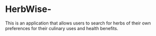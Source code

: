 # HerbWise-
This is an application that allows users to search for herbs of their own preferences for their culinary uses and health benefits.
